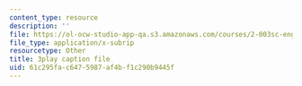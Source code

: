 ```yaml
---
content_type: resource
description: ''
file: https://ol-ocw-studio-app-qa.s3.amazonaws.com/courses/2-003sc-engineering-dynamics-fall-2011/61c295fac6475987af4bf1c290b9445f_cd8lDtAtJbE.vtt
file_type: application/x-subrip
resourcetype: Other
title: 3play caption file
uid: 61c295fa-c647-5987-af4b-f1c290b9445f
---
```

